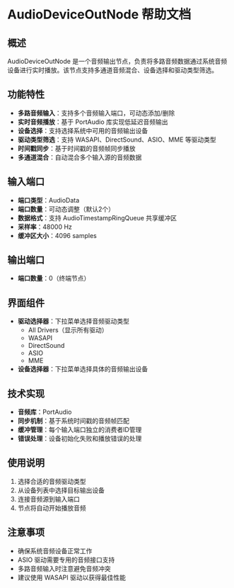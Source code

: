 # AudioDeviceOutNode 帮助文档

## 概述
AudioDeviceOutNode 是一个音频输出节点，负责将多路音频数据通过系统音频设备进行实时播放。该节点支持多通道音频混合、设备选择和驱动类型筛选。

## 功能特性
- **多路音频输入**：支持多个音频输入端口，可动态添加/删除
- **实时音频播放**：基于 PortAudio 库实现低延迟音频输出
- **设备选择**：支持选择系统中可用的音频输出设备
- **驱动类型筛选**：支持 WASAPI、DirectSound、ASIO、MME 等驱动类型
- **时间戳同步**：基于时间戳的音频帧同步播放
- **多通道混合**：自动混合多个输入源的音频数据

## 输入端口
- **端口类型**：AudioData
- **端口数量**：可动态调整（默认2个）
- **数据格式**：支持 AudioTimestampRingQueue 共享缓冲区
- **采样率**：48000 Hz
- **缓冲区大小**：4096 samples

## 输出端口
- **端口数量**：0（终端节点）

## 界面组件
- **驱动选择器**：下拉菜单选择音频驱动类型
  - All Drivers（显示所有驱动）
  - WASAPI
  - DirectSound
  - ASIO
  - MME
- **设备选择器**：下拉菜单选择具体的音频输出设备

## 技术实现
- **音频库**：PortAudio
- **同步机制**：基于系统时间戳的音频帧匹配
- **缓冲管理**：每个输入端口独立的消费者ID管理
- **错误处理**：设备初始化失败和播放错误的处理

## 使用说明
1. 选择合适的音频驱动类型
2. 从设备列表中选择目标输出设备
3. 连接音频源到输入端口
4. 节点将自动开始播放音频

## 注意事项
- 确保系统音频设备正常工作
- ASIO 驱动需要专用的音频接口支持
- 多路音频输入时注意避免音频冲突
- 建议使用 WASAPI 驱动以获得最佳性能